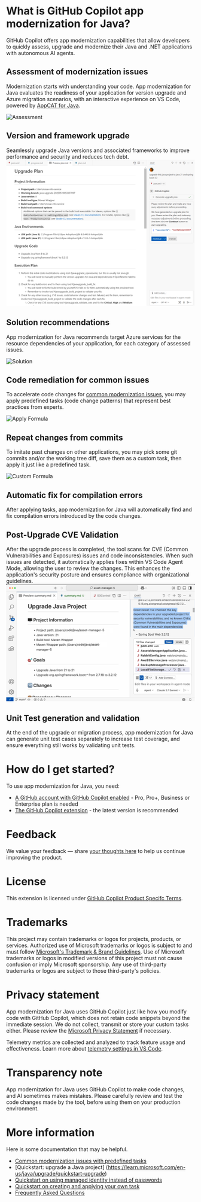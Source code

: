 # What is GitHub Copilot app modernization for Java?

GitHub Copilot offers app modernization capabilities that allow developers to quickly assess, upgrade and modernize their Java and .NET applications with autonomous AI agents.

## Assessment of modernization issues

Modernization starts with understanding your code. App modernization for Java evaluates the readiness of your application for version upgrade and Azure migration scenarios, with an interactive experience on VS Code, powered by [AppCAT for Java](https://aka.ms/appcat-install).

![Assessment](https://aka.ms/appmod-java-migration-extension-assessment-image)

## Version and framework upgrade
Seamlessly upgrade Java versions and associated frameworks to improve performance and security and reduces tech debt.
![plan](plan.png)

## Solution recommendations

App modernization for Java recommends target Azure services for the resource dependencies of your application, for each category of assessed issues.

![Solution](https://aka.ms/appmod-java-migration-extension-solution-image)

## Code remediation for common issues

To accelerate code changes for [common modernization issues](https://aka.ms/migrate-github-copilot-app-modernization-for-java-predefined-formula), you may apply predefined tasks (code change patterns) that represent best practices from experts.

![Apply Formula](https://aka.ms/appmod-java-migration-extension-apply-formula-image)

## Repeat changes from commits

To imitate past changes on other applications, you may pick some git commits and/or the working tree diff, save them as a custom task, then apply it just like a predefined task.

![Custom Formula](https://aka.ms/appmod-java-migration-extension-custom-formula-image)

## Automatic fix for compilation errors

After applying tasks, app modernization for Java will automatically find and fix compilation errors introduced by the code changes.

## Post-Upgrade CVE Validation
After the upgrade process is completed, the tool scans for CVE (Common Vulnerabilities and Exposures) issues and code inconsistencies. When such issues are detected, it automatically applies fixes within VS Code Agent Mode, allowing the user to review the changes. This enhances the application's security posture and ensures compliance with organizational guidelines.
![CVE](cve.png)

## Unit Test generation and validation 
At the end of the upgrade or migration process, app modernization for Java can generate unit test cases separately to increase test coverage, and ensure everything still works by validating unit tests.

# How do I get started?

To use app modernization for Java, you need:
* [A GitHub account with GitHub Copilot enabled](https://github.com/features/copilot) - Pro, Pro+, Business or Enterprise plan is needed
* [The GitHub Copilot extension](https://code.visualstudio.com/docs/copilot/overview) - the latest version is recommended

# Feedback

We value your feedback — share [your thoughts here](https://aka.ms/AM4JFeedback) to help us continue improving the product.

# License

This extension is licensed under [GitHub Copilot Product Specifc Terms](https://github.com/customer-terms/github-copilot-product-specific-terms).

# Trademarks

This project may contain trademarks or logos for projects, products, or services. Authorized use of Microsoft trademarks or logos is subject to and must follow [Microsoft's Trademark & Brand Guidelines](https://www.microsoft.com/legal/intellectualproperty/trademarks/usage/general). Use of Microsoft trademarks or logos in modified versions of this project must not cause confusion or imply Microsoft sponsorship. Any use of third-party trademarks or logos are subject to those third-party's policies.

# Privacy statement

App modernization for Java uses GitHub Copilot just like how you modify code with GitHub Copilot, which does not retain code snippets beyond the immediate session. We do not collect, transmit or store your custom tasks either. Please review the [Microsoft Privacy Statement](https://go.microsoft.com/fwlink/?LinkId=521839) if necessary.

Telemetry metrics are collected and analyzed to track feature usage and effectiveness. Learn more about [telemetry settings in VS Code](https://code.visualstudio.com/docs/configure/telemetry).

# Transparency note

App modernization for Java uses GitHub Copilot to make code changes, and AI sometimes makes mistakes. Please carefully review and test the code changes made by the tool, before using them on your production environment.

# More information

Here is some documentation that may be helpful.
* [Common modernization issues with predefined tasks](https://aka.ms/migrate-github-copilot-app-modernization-for-java-predefined-formula)
* [Quickstart: upgrade a Java project] (https://learn.microsoft.com/en-us/java/upgrade/quickstart-upgrade)
* [Quickstart on using managed identity instead of passwords](https://aka.ms/migrate-github-copilot-app-modernization-for-java-quickstart-assess-migrate)
* [Quickstart on creating and applying your own task](https://aka.ms/migrate-github-copilot-app-modernization-for-java-quickstart-create-and-apply-your-own-formula)
* [Frequently Asked Questions](https://aka.ms/migrate-github-copilot-app-modernization-for-java-faq)
